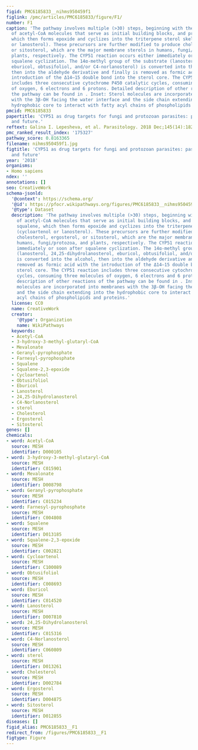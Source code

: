 ```yaml
---
figid: PMC6185833__nihms950459f1
figlink: /pmc/articles/PMC6185833/figure/F1/
number: F1
caption: 'The pathway involves multiple (>30) steps, beginning with the condensation
  of acetyl-CoA molecules that serve as initial building blocks, and proceeds to squalene,
  which then forms epoxide and cyclizes into the triterpene sterol skeleton (cycloartenol
  or lanosterol). These precursors are further modified to produce cholesterol, ergosterol,
  or sitosterol, which are the major membrane sterols in humans, fungi/protozoa, and
  plants, respectively. The CYP51 reaction occurs either immediately or soon after
  squalene cyclization. The 14α-methyl group of the substrate (lanosterol, 24,25-dihydrolanosterol,
  eburicol, obtusifoliol, and/or C4-norlanosterol) is converted into the alcohol,
  then into the aldehyde derivative and finally is removed as formic acid with the
  introduction of the Δ14–15 double bond into the sterol core. The CYP51 reaction
  includes three consecutive cytochrome P450 catalytic cycles, consuming three molecules
  of oxygen, 6 electrons and 6 protons. Detailed description of other reactions of
  the pathway can be found in . Inset: Sterol molecules are incorporated into membranes
  with the 3β-OH facing the water interface and the side chain extending into the
  hydrophobic core to interact with fatty acyl chains of phospholipids and proteins.'
pmcid: PMC6185833
papertitle: 'CYP51 as drug targets for fungi and protozoan parasites: past, present
  and future.'
reftext: Galina I. Lepesheva, et al. Parasitology. 2018 Dec;145(14):1820-1836.
pmc_ranked_result_index: '175327'
pathway_score: 0.8163365
filename: nihms950459f1.jpg
figtitle: 'CYP51 as drug targets for fungi and protozoan parasites: past, present
  and future'
year: '2018'
organisms:
- Homo sapiens
ndex: ''
annotations: []
seo: CreativeWork
schema-jsonld:
  '@context': https://schema.org/
  '@id': https://pfocr.wikipathways.org/figures/PMC6185833__nihms950459f1.html
  '@type': Dataset
  description: 'The pathway involves multiple (>30) steps, beginning with the condensation
    of acetyl-CoA molecules that serve as initial building blocks, and proceeds to
    squalene, which then forms epoxide and cyclizes into the triterpene sterol skeleton
    (cycloartenol or lanosterol). These precursors are further modified to produce
    cholesterol, ergosterol, or sitosterol, which are the major membrane sterols in
    humans, fungi/protozoa, and plants, respectively. The CYP51 reaction occurs either
    immediately or soon after squalene cyclization. The 14α-methyl group of the substrate
    (lanosterol, 24,25-dihydrolanosterol, eburicol, obtusifoliol, and/or C4-norlanosterol)
    is converted into the alcohol, then into the aldehyde derivative and finally is
    removed as formic acid with the introduction of the Δ14–15 double bond into the
    sterol core. The CYP51 reaction includes three consecutive cytochrome P450 catalytic
    cycles, consuming three molecules of oxygen, 6 electrons and 6 protons. Detailed
    description of other reactions of the pathway can be found in . Inset: Sterol
    molecules are incorporated into membranes with the 3β-OH facing the water interface
    and the side chain extending into the hydrophobic core to interact with fatty
    acyl chains of phospholipids and proteins.'
  license: CC0
  name: CreativeWork
  creator:
    '@type': Organization
    name: WikiPathways
  keywords:
  - Acetyl-CoA
  - 3-hydroxy-3-methyl-glutaryl-CoA
  - Mevalonate
  - Geranyl-pyrophosphate
  - Farnesyl-pyrophosphate
  - Squalene
  - Squalene-2,3-epoxide
  - Cycloartenol
  - Obtusifoliol
  - Eburicol
  - Lanosterol
  - 24,25-Dihydrolanosterol
  - C4-Norlanosterol
  - sterol
  - Cholesterol
  - Ergosterol
  - Sitosterol
genes: []
chemicals:
- word: Acetyl-CoA
  source: MESH
  identifier: D000105
- word: 3-hydroxy-3-methyl-glutaryl-CoA
  source: MESH
  identifier: C015901
- word: Mevalonate
  source: MESH
  identifier: D008798
- word: Geranyl-pyrophosphate
  source: MESH
  identifier: C015234
- word: Farnesyl-pyrophosphate
  source: MESH
  identifier: C004808
- word: Squalene
  source: MESH
  identifier: D013185
- word: Squalene-2,3-epoxide
  source: MESH
  identifier: C002821
- word: Cycloartenol
  source: MESH
  identifier: C100089
- word: Obtusifoliol
  source: MESH
  identifier: C008693
- word: Eburicol
  source: MESH
  identifier: C014520
- word: Lanosterol
  source: MESH
  identifier: D007810
- word: 24,25-Dihydrolanosterol
  source: MESH
  identifier: C015316
- word: C4-Norlanosterol
  source: MESH
  identifier: C060809
- word: sterol
  source: MESH
  identifier: D013261
- word: Cholesterol
  source: MESH
  identifier: D002784
- word: Ergosterol
  source: MESH
  identifier: D004875
- word: Sitosterol
  source: MESH
  identifier: D012855
diseases: []
figid_alias: PMC6185833__F1
redirect_from: /figures/PMC6185833__F1
figtype: Figure
---
```

